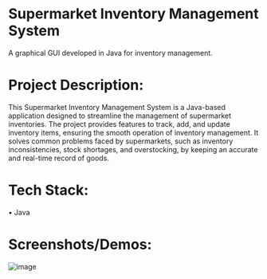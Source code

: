 # Supermarket Inventory Management System
A graphical GUI developed in Java for inventory management.
# Project Description:
This Supermarket Inventory Management System is a Java-based application designed to streamline the management of supermarket inventories. The project provides features to track, add, and update inventory items, ensuring the smooth operation of inventory management. It solves common problems faced by supermarkets, such as inventory inconsistencies, stock shortages, and overstocking, by keeping an accurate and real-time record of goods.
# Tech Stack:
• Java
# Screenshots/Demos:
 ![image](https://github.com/user-attachments/assets/e9234a7a-114b-4aab-9ef7-79c5238f8a69)
  
